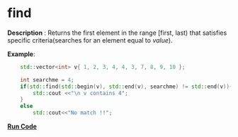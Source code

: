 # find

**Description** : Returns the first element in the range [first, last) that satisfies specific criteria(searches for an element equal to *value*).

**Example**:
```cpp
    std::vector<int> v{ 1, 2, 3, 4, 4, 3, 7, 8, 9, 10 };

    int searchme = 4;
    if(std::find(std::begin(v), std::end(v), searchme) != std::end(v)){
        std::cout <<"\n v contains 4";
    }
    else
        std::cout<<"No match !!";
```
**[Run Code](https://rextester.com/FIVI88863)**